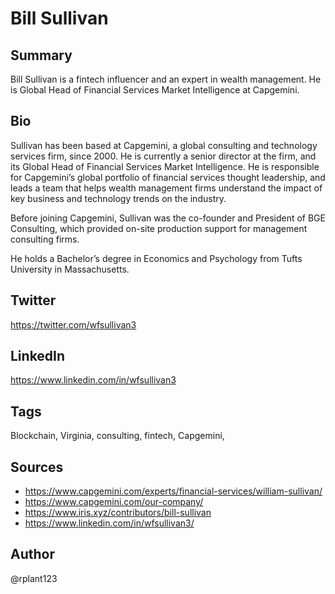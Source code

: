 # Bill Sullivan

## Summary
Bill Sullivan is a fintech influencer and an expert in wealth management. He is Global Head of Financial Services Market Intelligence at Capgemini.

## Bio
Sullivan has been based at Capgemini, a global consulting and technology services firm, since 2000. He is currently a senior director at the firm, and its Global Head of Financial Services Market Intelligence. He is responsible for Capgemini’s global portfolio of financial services thought leadership, and leads a team that helps wealth management firms understand the impact of key business and technology trends on the industry.

Before joining Capgemini, Sullivan was the co-founder and President of BGE Consulting, which provided on-site production support for management consulting firms.

He holds a Bachelor’s degree in Economics and Psychology from Tufts University in Massachusetts. 

## Twitter
https://twitter.com/wfsullivan3

## LinkedIn
https://www.linkedin.com/in/wfsullivan3

## Tags
Blockchain, Virginia, consulting, fintech, Capgemini, 

## Sources
- https://www.capgemini.com/experts/financial-services/william-sullivan/
- https://www.capgemini.com/our-company/
- https://www.iris.xyz/contributors/bill-sullivan
- https://www.linkedin.com/in/wfsullivan3/

## Author
@rplant123
